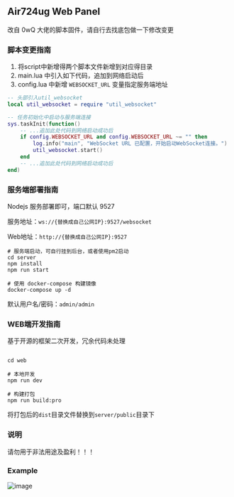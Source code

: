 ## Air724ug Web Panel

改自 0wQ 大佬的脚本固件，请自行去找底包做一下修改变更

### 脚本变更指南

1. 将script中新增得两个脚本文件新增到对应得目录
2. main.lua 中引入如下代码，追加到网络启动后
3. config.lua 中新增 `WEBSOCKET_URL` 变量指定服务端地址

```lua
-- 头部引入util_websocket
local util_websocket = require "util_websocket"

-- 任务初始化中启动与服务端连接
sys.taskInit(function()
    -- ...追加此处代码到网络启动成功后
    if config.WEBSOCKET_URL and config.WEBSOCKET_URL ~= "" then
        log.info("main", "WebSocket URL 已配置，开始启动WebSocket连接。")
        util_websocket.start()
    end
    -- ...追加此处代码到网络启动成功后
end)
```

### 服务端部署指南

Nodejs 服务部署即可，端口默认 9527

服务地址：`ws://{替换成自己公网IP}:9527/websocket`

Web地址：`http://{替换成自己公网IP}:9527`

```shll
# 服务端启动，可自行挂到后台，或者使用pm2启动
cd server
npm install
npm run start

# 使用 docker-compose 构建镜像
docker-compose up -d
```

默认用户名/密码：`admin/admin`

### WEB端开发指南

基于开源的框架二次开发，冗余代码未处理

```shell

cd web

# 本地开发
npm run dev

# 构建打包
npm run build:pro

```

将打包后的`dist`目录文件替换到`server/public`目录下

### 说明

请勿用于非法用途及盈利！！！

### Example
![image](https://github.com/TheHot/air724ug_web_panel/blob/main/example.jpg?raw=true)

